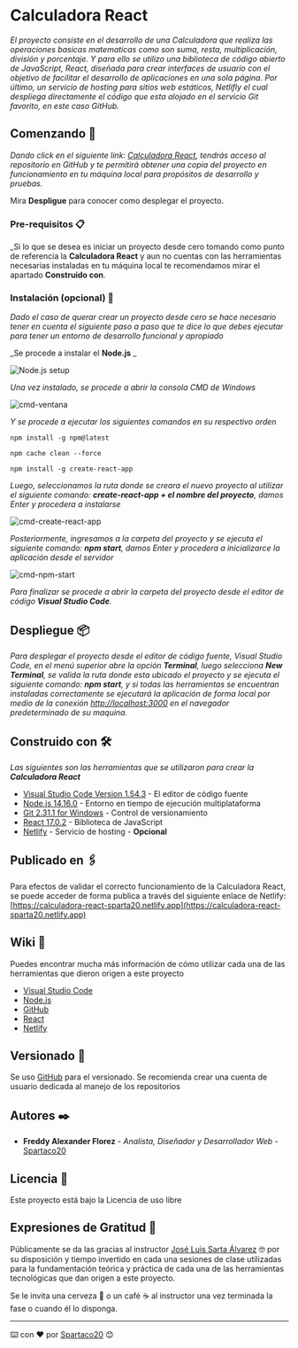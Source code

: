# Calculadora React

_El proyecto consiste en el desarrollo de una Calculadora que realiza las operaciones basicas matematicas como son suma, resta, multiplicación, división y porcentaje. Y para ello se utilizo una biblioteca de código abierto de JavaScript, React, diseñada para crear interfaces de usuario con el objetivo de facilitar el desarrollo de aplicaciones en una sola página. Por último, un servicio de hosting para sitios web estáticos, Netlifly el cual despliega directamente el código que esta alojado en el servicio Git favorito, en este caso GitHub._

## Comenzando 🚀

_Dando click en el siguiente link: [Calculadora React](https://github.com/Spartaco20/practicareact), tendrás acceso al repositorio en GitHub y te permitirá obtener una copia del proyecto en funcionamiento en tu máquina local para propósitos de desarrollo y pruebas._

Mira **Despligue** para conocer como desplegar el proyecto.


### Pre-requisitos 📋

_Si lo que se desea es iniciar un proyecto desde cero tomando como punto de referencia la **Calculadora React** y aun no cuentas con las herramientas necesarias instaladas en tu máquina local te recomendamos mirar el apartado **Construido con**.

### Instalación (opcional) 🔧

_Dado el caso de querar crear un proyecto desde cero se hace necesario tener en cuenta el siguiente paso a paso que te dice lo que debes ejecutar para tener un entorno de desarrollo funcional y apropiado_

_Se procede a instalar el **Node.js** _

![Node.js setup](public/img/screenshots/node_setup.jpg?raw=true 'Node.js setup')


_Una vez instalado, se procede a abrir la consola CMD de Windows_

![cmd-ventana](public/img/screenshots/cmd-ventana.jpg?raw=true 'cmd-ventana')


_Y se procede a ejecutar los siguientes comandos en su respectivo orden_

```
npm install -g npm@latest

npm cache clean --force

npm install -g create-react-app
```

_Luego, seleccionamos la ruta donde se creara el nuevo proyecto al utilizar el siguiente comando: **create-react-app + el nombre del proyecto**, damos Enter y procedera a instalarse_

![cmd-create-react-app](public/img/screenshots/cmd-create-react.jpg?raw=true 'cmd-create-react-app')


_Posteriormente, ingresamos a la carpeta del proyecto y se ejecuta el siguiente comando: **npm start**, damos Enter y procedera a inicializarce la aplicación desde el servidor_

![cmd-npm-start](public/img/screenshots/cmd-npm-start.jpg?raw=true 'cmd-npm-start')


_Para finalizar se procede a abrir la carpeta del proyecto desde el editor de código **Visual Studio Code**._

## Despliegue 📦

_Para desplegar el proyecto desde el editor de código fuente, Visual Studio Code, en el menú superior abre la opción **Terminal**, luego selecciona **New Terminal**, se valida la ruta donde esta ubicado el proyecto y se ejecuta el siguiente comando: **npm start**, y si todas las herramientas se encuentran instaladas correctamente se ejecutará la aplicación de forma local por medio de la conexión [http://localhost:3000](http://localhost:3000) en el navegador predeterminado de su maquina._

## Construido con 🛠️

_Las siguientes son las herramientas que se utilizaron para crear la **Calculadora React**_

* [Visual Studio Code Version 1.54.3](https://code.visualstudio.com/) - El editor de código fuente
* [Node.js 14.16.0](https://nodejs.org/es/) - Entorno en tiempo de ejecución multiplataforma
* [Git 2.31.1 for Windows](https://git-scm.com/) - Control de versionamiento
* [React 17.0.2](https://es.reactjs.org/) - Biblioteca de JavaScript
* [Netlify](https://www.netlify.com/) - Servicio de hosting - **Opcional** 

## Publicado en 🖇️

Para efectos de validar el correcto funcionamiento de la Calculadora React, se puede acceder de forma publica a través del siguiente enlace de Netlify: [https://calculadora-react-sparta20.netlify.app](https://calculadora-react-sparta20.netlify.app)

## Wiki 📖

Puedes encontrar mucha más información de cómo utilizar cada una de las herramientas que dieron origen a este proyecto 
* [Visual Studio Code](https://code.visualstudio.com/docs)
* [Node.js](https://nodejs.org/es/docs/)
* [GitHub](https://github.com/features)
* [React](https://es.reactjs.org/docs/getting-started.html)
* [Netlify](https://www.netlify.com/jamstack/)

## Versionado 📌

Se uso [GitHub](https://github.com/) para el versionado. Se recomienda crear una cuenta de usuario dedicada al manejo de los repositorios

## Autores ✒️

* **Freddy Alexander Florez** - *Analista, Diseñador y Desarrollador Web* - [Spartaco20](https://github.com/Spartaco20/)

## Licencia 📄

Este proyecto está bajo la Licencia de uso libre

## Expresiones de Gratitud 🎁

Públicamente se da las gracias al instructor [José Luis Sarta Álvarez](https://josartacv.netlify.app/) 🤓 por su disposición y tiempo invertido en cada una sesiones de clase utilizadas para la fundamentación teórica y práctica de cada una de las herramientas tecnológicas que dan origen a este proyecto.

Se le invita una cerveza 🍺 o un café ☕ al instructor una vez terminada la fase o cuando él lo disponga. 



---
⌨️ con ❤️ por [Spartaco20](https://github.com/Spartaco20/) 😊